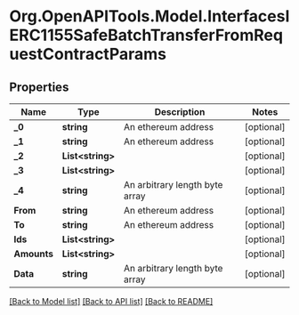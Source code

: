 # Org.OpenAPITools.Model.InterfacesIERC1155SafeBatchTransferFromRequestContractParams

## Properties

Name | Type | Description | Notes
------------ | ------------- | ------------- | -------------
**_0** | **string** | An ethereum address | [optional] 
**_1** | **string** | An ethereum address | [optional] 
**_2** | **List&lt;string&gt;** |  | [optional] 
**_3** | **List&lt;string&gt;** |  | [optional] 
**_4** | **string** | An arbitrary length byte array | [optional] 
**From** | **string** | An ethereum address | [optional] 
**To** | **string** | An ethereum address | [optional] 
**Ids** | **List&lt;string&gt;** |  | [optional] 
**Amounts** | **List&lt;string&gt;** |  | [optional] 
**Data** | **string** | An arbitrary length byte array | [optional] 

[[Back to Model list]](../README.md#documentation-for-models) [[Back to API list]](../README.md#documentation-for-api-endpoints) [[Back to README]](../README.md)

